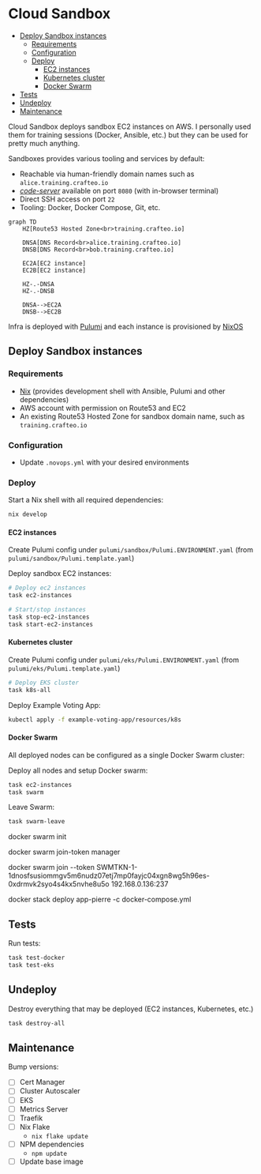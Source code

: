 # Cloud Sandbox

- [Deploy Sandbox instances](#deploy-sandbox-instances)
  - [Requirements](#requirements)
  - [Configuration](#configuration)
  - [Deploy](#deploy)
    - [EC2 instances](#ec2-instances)
    - [Kubernetes cluster](#kubernetes-cluster)
    - [Docker Swarm](#docker-swarm)
- [Tests](#tests)
- [Undeploy](#undeploy)
- [Maintenance](#maintenance)

Cloud Sandbox deploys sandbox EC2 instances on AWS. I personally used them for training sessions (Docker, Ansible, etc.) but they can be used for pretty much anything. 

Sandboxes provides various tooling and services by default:
  - Reachable via human-friendly domain names such as `alice.training.crafteo.io`
  - [_code-server_](https://coder.com/docs/code-server/latest) available on port `8080` (with in-browser terminal)
  - Direct SSH access on port `22`
  - Tooling: Docker, Docker Compose, Git, etc.

```mermaid
graph TD
    HZ[Route53 Hosted Zone<br>training.crafteo.io]
    
    DNSA[DNS Record<br>alice.training.crafteo.io]
    DNSB[DNS Record<br>bob.training.crafteo.io]
    
    EC2A[EC2 instance]
    EC2B[EC2 instance]

    HZ-.-DNSA
    HZ-.-DNSB

    DNSA-->EC2A
    DNSB-->EC2B
```

Infra is deployed with [Pulumi](https://www.pulumi.com/) and each instance is provisioned by [NixOS](https://nixos.org/)

## Deploy Sandbox instances

### Requirements

- [Nix](https://nixos.org/) (provides development shell with Ansible, Pulumi and other dependencies)
- AWS account with permission on Route53 and EC2
- An existing Route53 Hosted Zone for sandbox domain name, such as `training.crafteo.io`

### Configuration

- Update `.novops.yml` with your desired environments

### Deploy

Start a Nix shell with all required dependencies:

```sh
nix develop
```

#### EC2 instances

Create Pulumi config under `pulumi/sandbox/Pulumi.ENVIRONMENT.yaml` (from `pulumi/sandbox/Pulumi.template.yaml`)

Deploy sandbox EC2 instances:

```sh
# Deploy ec2 instances
task ec2-instances

# Start/stop instances
task stop-ec2-instances
task start-ec2-instances
```

#### Kubernetes cluster

Create Pulumi config under `pulumi/eks/Pulumi.ENVIRONMENT.yaml` (from `pulumi/eks/Pulumi.template.yaml`)

```sh
# Deploy EKS cluster
task k8s-all
```

Deploy Example Voting App:

```sh
kubectl apply -f example-voting-app/resources/k8s
```

#### Docker Swarm

All deployed nodes can be configured as a single Docker Swarm cluster:

Deploy all nodes and setup Docker swarm:

```sh
task ec2-instances
task swarm
```

Leave Swarm:

```sh
task swarm-leave
```

docker swarm init

docker swarm join-token manager

docker swarm join --token SWMTKN-1-1dnosfsusiommgv5m6nudz07etj7mp0fayjc04xgn8wg5h96es-0xdrmvk2syo4s4kx5nvhe8u5o 192.168.0.136:237

docker stack deploy app-pierre -c docker-compose.yml

## Tests

Run tests:

```sh
task test-docker
task test-eks
```

## Undeploy

Destroy everything that may be deployed (EC2 instances, Kubernetes, etc.)

```sh
task destroy-all
```

## Maintenance

Bump versions:

- [ ] Cert Manager
- [ ] Cluster Autoscaler
- [ ] EKS
- [ ] Metrics Server
- [ ] Traefik
- [ ] Nix Flake
  - `nix flake update`
- [ ] NPM dependencies
  - `npm update`
- [ ] Update base image